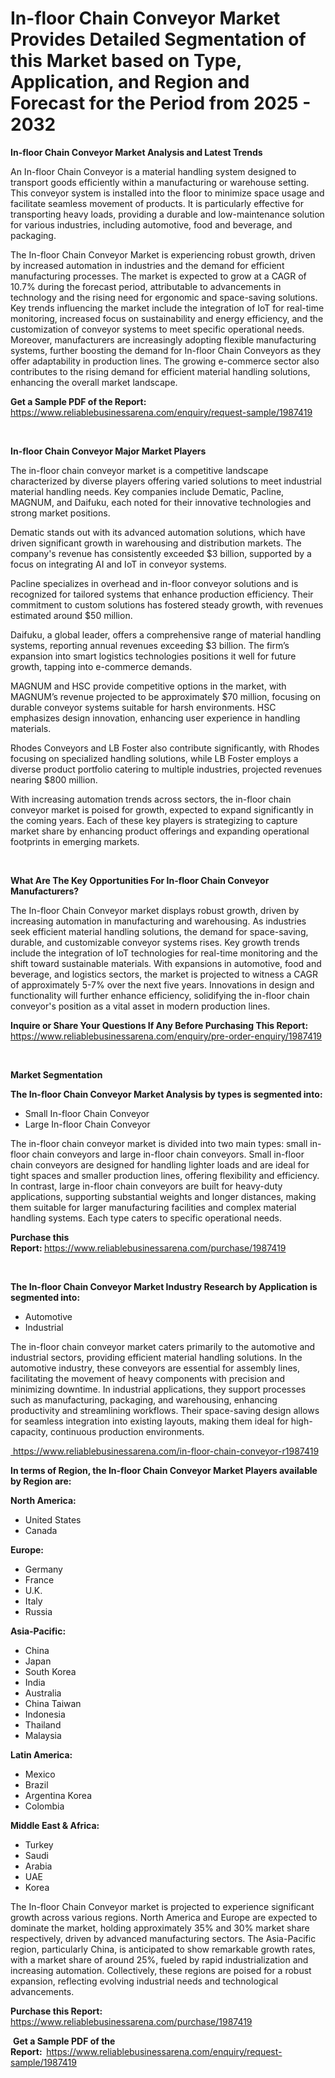 <p><h1>In-floor Chain Conveyor Market Provides Detailed Segmentation of this Market based on Type, Application, and Region and Forecast for the Period from 2025 - 2032</h1></p><p><strong>In-floor Chain Conveyor Market Analysis and Latest Trends</strong></p>
<p><p>An In-floor Chain Conveyor is a material handling system designed to transport goods efficiently within a manufacturing or warehouse setting. This conveyor system is installed into the floor to minimize space usage and facilitate seamless movement of products. It is particularly effective for transporting heavy loads, providing a durable and low-maintenance solution for various industries, including automotive, food and beverage, and packaging.</p><p>The In-floor Chain Conveyor Market is experiencing robust growth, driven by increased automation in industries and the demand for efficient manufacturing processes. The market is expected to grow at a CAGR of 10.7% during the forecast period, attributable to advancements in technology and the rising need for ergonomic and space-saving solutions. Key trends influencing the market include the integration of IoT for real-time monitoring, increased focus on sustainability and energy efficiency, and the customization of conveyor systems to meet specific operational needs. Moreover, manufacturers are increasingly adopting flexible manufacturing systems, further boosting the demand for In-floor Chain Conveyors as they offer adaptability in production lines. The growing e-commerce sector also contributes to the rising demand for efficient material handling solutions, enhancing the overall market landscape.</p></p>
<p><strong>Get a Sample PDF of the Report:&nbsp;</strong> <a href="https://www.reliablebusinessarena.com/enquiry/request-sample/1987419?utm_campaign=2133&utm_medium=2&utm_source=Github&utm_content=ia&utm_term=12042025&utm_id=in-floor-chain-conveyor">https://www.reliablebusinessarena.com/enquiry/request-sample/1987419</a></p>
<p>&nbsp;</p>
<p><strong>In-floor Chain Conveyor Major Market Players</strong></p>
<p><p>The in-floor chain conveyor market is a competitive landscape characterized by diverse players offering varied solutions to meet industrial material handling needs. Key companies include Dematic, Pacline, MAGNUM, and Daifuku, each noted for their innovative technologies and strong market positions.</p><p>Dematic stands out with its advanced automation solutions, which have driven significant growth in warehousing and distribution markets. The company's revenue has consistently exceeded $3 billion, supported by a focus on integrating AI and IoT in conveyor systems.</p><p>Pacline specializes in overhead and in-floor conveyor solutions and is recognized for tailored systems that enhance production efficiency. Their commitment to custom solutions has fostered steady growth, with revenues estimated around $50 million.</p><p>Daifuku, a global leader, offers a comprehensive range of material handling systems, reporting annual revenues exceeding $3 billion. The firm’s expansion into smart logistics technologies positions it well for future growth, tapping into e-commerce demands.</p><p>MAGNUM and HSC provide competitive options in the market, with MAGNUM’s revenue projected to be approximately $70 million, focusing on durable conveyor systems suitable for harsh environments. HSC emphasizes design innovation, enhancing user experience in handling materials.</p><p>Rhodes Conveyors and LB Foster also contribute significantly, with Rhodes focusing on specialized handling solutions, while LB Foster employs a diverse product portfolio catering to multiple industries, projected revenues nearing $800 million. </p><p>With increasing automation trends across sectors, the in-floor chain conveyor market is poised for growth, expected to expand significantly in the coming years. Each of these key players is strategizing to capture market share by enhancing product offerings and expanding operational footprints in emerging markets.</p></p>
<p>&nbsp;</p>
<p><strong>What Are The Key Opportunities For In-floor Chain Conveyor Manufacturers?</strong></p>
<p><p>The In-floor Chain Conveyor market displays robust growth, driven by increasing automation in manufacturing and warehousing. As industries seek efficient material handling solutions, the demand for space-saving, durable, and customizable conveyor systems rises. Key growth trends include the integration of IoT technologies for real-time monitoring and the shift toward sustainable materials. With expansions in automotive, food and beverage, and logistics sectors, the market is projected to witness a CAGR of approximately 5-7% over the next five years. Innovations in design and functionality will further enhance efficiency, solidifying the in-floor chain conveyor's position as a vital asset in modern production lines.</p></p>
<p><strong>Inquire or Share Your Questions If Any Before Purchasing This Report:</strong> <a href="https://www.reliablebusinessarena.com/enquiry/pre-order-enquiry/1987419?utm_campaign=2133&utm_medium=2&utm_source=Github&utm_content=ia&utm_term=12042025&utm_id=in-floor-chain-conveyor">https://www.reliablebusinessarena.com/enquiry/pre-order-enquiry/1987419</a></p>
<p>&nbsp;</p>
<p><strong>Market Segmentation</strong></p>
<p><strong>The In-floor Chain Conveyor Market Analysis by types is segmented into:</strong></p>
<p><ul><li>Small In-floor Chain Conveyor</li><li>Large In-floor Chain Conveyor</li></ul></p>
<p><p>The in-floor chain conveyor market is divided into two main types: small in-floor chain conveyors and large in-floor chain conveyors. Small in-floor chain conveyors are designed for handling lighter loads and are ideal for tight spaces and smaller production lines, offering flexibility and efficiency. In contrast, large in-floor chain conveyors are built for heavy-duty applications, supporting substantial weights and longer distances, making them suitable for larger manufacturing facilities and complex material handling systems. Each type caters to specific operational needs.</p></p>
<p><strong>Purchase this Report:&nbsp;</strong><a href="https://www.reliablebusinessarena.com/purchase/1987419?utm_campaign=2133&utm_medium=2&utm_source=Github&utm_content=ia&utm_term=12042025&utm_id=in-floor-chain-conveyor">https://www.reliablebusinessarena.com/purchase/1987419</a></p>
<p>&nbsp;</p>
<p><strong>The In-floor Chain Conveyor Market Industry Research by Application is segmented into:</strong></p>
<p><ul><li>Automotive</li><li>Industrial</li></ul></p>
<p><p>The in-floor chain conveyor market caters primarily to the automotive and industrial sectors, providing efficient material handling solutions. In the automotive industry, these conveyors are essential for assembly lines, facilitating the movement of heavy components with precision and minimizing downtime. In industrial applications, they support processes such as manufacturing, packaging, and warehousing, enhancing productivity and streamlining workflows. Their space-saving design allows for seamless integration into existing layouts, making them ideal for high-capacity, continuous production environments.</p></p>
<p><a href="https://www.reliablebusinessarena.com/in-floor-chain-conveyor-r1987419?utm_campaign=2133&utm_medium=2&utm_source=Github&utm_content=ia&utm_term=12042025&utm_id=in-floor-chain-conveyor">&nbsp;https://www.reliablebusinessarena.com/in-floor-chain-conveyor-r1987419</a></p>
<p><strong>In terms of Region, the In-floor Chain Conveyor Market Players available by Region are:</strong></p>
<p>
    <p> <strong> North America: </strong>
        <ul>
            <li>United States</li>
            <li>Canada</li>
        </ul>
        </p> 
    <p> <strong> Europe: </strong>
        <ul>
            <li>Germany</li>
            <li>France</li>
            <li>U.K.</li>
            <li>Italy</li>
            <li>Russia</li>
        </ul>
        </p> 
    <p> <strong> Asia-Pacific: </strong>
        <ul>
            <li>China</li>
            <li>Japan</li>
            <li>South Korea</li>
            <li>India</li>
            <li>Australia</li>
            <li>China Taiwan</li>
            <li>Indonesia</li>
            <li>Thailand</li>
            <li>Malaysia</li>
        </ul>
        </p> 
    <p> <strong> Latin America: </strong>
        <ul>
            <li>Mexico</li>
            <li>Brazil</li>
            <li>Argentina Korea</li>
            <li>Colombia</li>
        </ul>
        </p> 
    <p> <strong> Middle East & Africa: </strong>
        <ul>
            <li>Turkey</li>
            <li>Saudi</li>
            <li>Arabia</li>
            <li>UAE</li>
            <li>Korea</li>
        </ul>
    </p>
    </p>
<p><p>The In-floor Chain Conveyor market is projected to experience significant growth across various regions. North America and Europe are expected to dominate the market, holding approximately 35% and 30% market share respectively, driven by advanced manufacturing sectors. The Asia-Pacific region, particularly China, is anticipated to show remarkable growth rates, with a market share of around 25%, fueled by rapid industrialization and increasing automation. Collectively, these regions are poised for a robust expansion, reflecting evolving industrial needs and technological advancements.</p></p>
<p><strong>Purchase this Report: </strong><a href="https://www.reliablebusinessarena.com/purchase/1987419?utm_campaign=2133&utm_medium=2&utm_source=Github&utm_content=ia&utm_term=12042025&utm_id=in-floor-chain-conveyor">https://www.reliablebusinessarena.com/purchase/1987419</a></p>
<p>&nbsp;<strong>Get a Sample PDF of the Report:&nbsp;&nbsp;</strong><a href="https://www.reliablebusinessarena.com/enquiry/request-sample/1987419?utm_campaign=2133&utm_medium=2&utm_source=Github&utm_content=ia&utm_term=12042025&utm_id=in-floor-chain-conveyor">https://www.reliablebusinessarena.com/enquiry/request-sample/1987419</a></p>
<p><strong></strong></p>
<p><p></p><p></p><p></p></p>